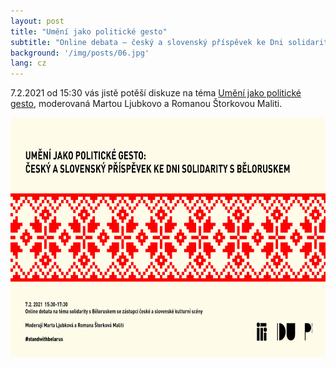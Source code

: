 ```yaml
---
layout: post
title: "Umění jako politické gesto"
subtitle: "Online debata – český a slovenský příspěvek ke Dni solidarity s Běloruskem 7.2.2021"
background: '/img/posts/06.jpg'
lang: cz
---
```


7.2.2021 od 15:30 vás jistě potěší diskuze na téma [Umění jako politické gesto][ujpg], moderovaná Martou Ljubkovo a Romanou Štorkovou Maliti.

<a href="/img/posts/belarus-debata4-2048x1152.jpg">
    <img src="/img/posts/belarus-debata4-2048x1152.jpg" width="682" height="384" alt="Pozvánka" />
</a>


[ujpg]: https://iti.idu.cz/umeni-jako-politicke-gesto-cesky-a-slovensky-prispevek-ke-dni-solidarity-s-beloruskem/?fbclid=IwAR1C1Fwdo_G4xIgM-_0cZqnhBe67vnHtz2mtmyMhVA5X5QTgLsPbKI0QKb8
